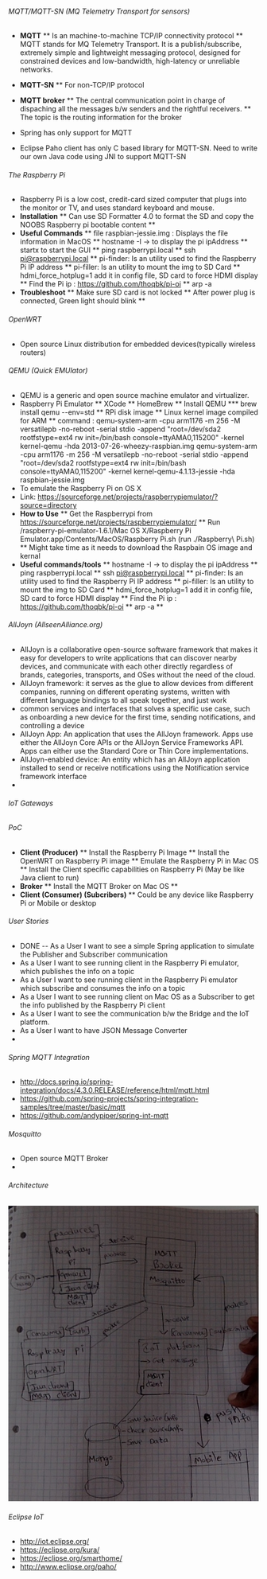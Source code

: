 ###### MQTT/MQTT-SN (MQ Telemetry Transport for sensors)
* __MQTT__ 
** Is an machine-to-machine TCP/IP connectivity protocol
** MQTT stands for MQ Telemetry Transport. It is a publish/subscribe, extremely simple and lightweight messaging protocol, designed for constrained devices and low-bandwidth, high-latency or unreliable networks.

* __MQTT-SN__ 
** For non-TCP/IP protocol 

* __MQTT broker__
** The central communication point in charge of dispaching all the messages b/w senders and the rightful receivers.
** The topic is the routing information for the broker

* Spring has only support for MQTT 
* Eclipse Paho client has only C based library for MQTT-SN. Need to write our own Java code using JNI to support MQTT-SN 

###### The Raspberry Pi
* Raspberry Pi is a low cost, credit-card sized computer that plugs into the monitor or TV, and uses standard keyboard and mouse.
* __Installation__
** Can use SD Formatter 4.0 to format the SD and copy the NOOBS Raspberry pi bootable content
** 
* __Useful Commands__
** file raspbian-jessie.img : Displays the file information in MacOS
** hostname -I -> to display the pi ipAddress
** startx to start the GUI 
** ping raspberrypi.local
** ssh pi@raspberrypi.local
** pi-finder: Is an utility used to find the Raspberry Pi IP address
** pi-filler: Is an utility to mount the img to SD Card
** hdmi_force_hotplug=1 add it in config file, SD card to force HDMI display
** Find the Pi ip : https://github.com/thoqbk/pi-oi
** arp -a
* __Troubleshoot__
** Make sure SD card is not locked 
** After power plug is connected, Green light should blink
** 

###### OpenWRT
* Open source Linux distribution for embedded devices(typically wireless routers)

###### QEMU (Quick EMUlator)
* QEMU is a generic and open source machine emulator and virtualizer.
* Raspberry Pi Emulator
** XCode
** HomeBrew
** Install QEMU
*** brew install qemu --env=std
** RPi disk image
** Linux kernel image compiled for ARM
** command : 
qemu-system-arm -cpu arm1176 -m 256 -M versatilepb -no-reboot -serial stdio -append "root=/dev/sda2 rootfstype=ext4 rw init=/bin/bash console=ttyAMA0,115200" -kernel kernel-qemu -hda 2013-07-26-wheezy-raspbian.img
qemu-system-arm -cpu arm1176 -m 256 -M versatilepb -no-reboot -serial stdio -append "root=/dev/sda2 rootfstype=ext4 rw init=/bin/bash console=ttyAMA0,115200" -kernel kernel-qemu-4.1.13-jessie -hda raspbian-jessie.img
* To emulate the Raspberry Pi on OS X
* Link: https://sourceforge.net/projects/raspberrypiemulator/?source=directory
* __How to Use__
** Get the Raspberrypi from https://sourceforge.net/projects/raspberrypiemulator/ 
** Run /raspberry-pi-emulator-1.6.1/Mac OS X/Raspberry Pi Emulator.app/Contents/MacOS/Raspberry Pi.sh (run ./Raspberry\ Pi.sh)
** Might take time as it needs to download the Raspbain OS image and kernal 
* __Useful commands/tools__
** hostname -I -> to display the pi ipAddress
** ping raspberrypi.local
** ssh pi@raspberrypi.local
** pi-finder: Is an utility used to find the Raspberry Pi IP address
** pi-filler: Is an utility to mount the img to SD Card
** hdmi_force_hotplug=1 add it in config file, SD card to force HDMI display
** Find the Pi ip : https://github.com/thoqbk/pi-oi
** arp -a
** 

###### AllJoyn (AllseenAlliance.org)
* AllJoyn is a collaborative open-source software framework that makes it easy for developers to write applications that can discover nearby devices, and communicate with each other directly regardless of brands, categories, transports, and OSes without the need of the cloud.
* AllJoyn framework: it serves as the glue to allow devices from different companies, running on different operating systems, written with different language bindings to all speak together, and just work
* common services and interfaces that solves a specific use case, such as onboarding a new device for the first time, sending notifications, and controlling a device
* AllJoyn App: An application that uses the AllJoyn framework. Apps use either the AllJoyn Core APIs or the AllJoyn Service Frameworks API. Apps can either use the Standard Core or Thin Core implementations.
* AllJoyn-enabled device: An entity which has an AllJoyn application installed to send or receive notifications using the Notification service framework interface
* 

###### IoT Gateways

###### PoC
* __Client (Producer)__
** Install the Raspberry Pi Image
** Install the OpenWRT on Raspberry Pi image
** Emulate the Raspberry Pi in Mac OS
** Install the Client specific capabilities on Raspberry Pi (May be like Java client to run)
* __Broker__
** Install the MQTT Broker on Mac OS
** 
* __Client (Consumer) (Subcribers)__
** Could be any device like Raspberry Pi or Mobile or desktop

###### User Stories
* DONE -- As a User I want to see a simple Spring application to simulate the Publisher and Subscriber communication 
* As a User I want to see running client in the Raspberry Pi emulator, which publishes the info on a topic
* As a User I want to see running client in the Raspberry Pi emulator which subscribe and consumes the info on a topic
* As a User I want to see running client on Mac OS as a Subscriber to get the info published by the Raspberry Pi client 
* As a User I want to see the communication b/w the Bridge and the IoT platform.
* As a User I want to have JSON Message Converter
* 

###### Spring MQTT Integration 
* http://docs.spring.io/spring-integration/docs/4.3.0.RELEASE/reference/html/mqtt.html
* https://github.com/spring-projects/spring-integration-samples/tree/master/basic/mqtt
* https://github.com/andypiper/spring-int-mqtt

###### Mosquitto 
* Open source MQTT Broker 
* 

###### Architecture
![Alt Initial architecture daigram](Architecture.jpg)

###### Eclipse IoT
* http://iot.eclipse.org/
* https://eclipse.org/kura/
* https://eclipse.org/smarthome/
* http://www.eclipse.org/paho/

######